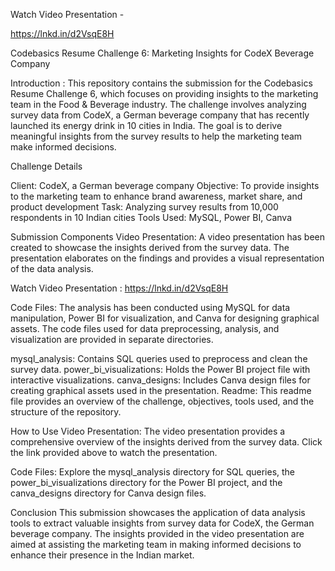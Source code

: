 
Watch Video Presentation  -

https://lnkd.in/d2VsqE8H


Codebasics Resume Challenge 6: Marketing Insights for CodeX Beverage Company

Introduction :
This repository contains the submission for the Codebasics Resume Challenge 6, 
which focuses on providing insights to the marketing team in the Food & Beverage industry. 
The challenge involves analyzing survey data from CodeX, a German beverage company that has recently launched its energy drink in 10 cities in India.
The goal is to derive meaningful insights from the survey results to help the marketing team make informed decisions.



Challenge Details

Client: CodeX, a German beverage company
Objective: To provide insights to the marketing team to enhance brand awareness, market share, and product development
Task: Analyzing survey results from 10,000 respondents in 10 Indian cities
Tools Used: MySQL, Power BI, Canva


Submission Components
Video Presentation: A video presentation has been created to showcase the insights derived from the survey data. 
The presentation elaborates on the findings and provides a visual representation of the data analysis.


Watch Video Presentation : https://lnkd.in/d2VsqE8H

Code Files: The analysis has been conducted using MySQL for data manipulation, Power BI for visualization,
and Canva for designing graphical assets. The code files used for data preprocessing, analysis, and visualization are provided in separate directories.


mysql_analysis: Contains SQL queries used to preprocess and clean the survey data.
power_bi_visualizations: Holds the Power BI project file with interactive visualizations.
canva_designs: Includes Canva design files for creating graphical assets used in the presentation.
Readme: This readme file provides an overview of the challenge, objectives, tools used, and the structure of the repository.

How to Use
Video Presentation: The video presentation provides a comprehensive overview of the insights derived from the survey data. 
Click the link provided above to watch the presentation.

Code Files: Explore the mysql_analysis directory for SQL queries, the power_bi_visualizations directory for the Power BI project, 
and the canva_designs directory for Canva design files.

Conclusion
This submission showcases the application of data analysis tools to extract valuable insights from survey data for CodeX,
the German beverage company. The insights provided in the video presentation are aimed at assisting the marketing team in making informed 
decisions to enhance their presence in the Indian market.
